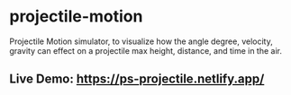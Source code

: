 # projectile-motion
Projectile Motion simulator, to visualize how the angle degree, velocity, gravity can effect on a projectile max height, distance, and time in the air.

## Live Demo: https://ps-projectile.netlify.app/
